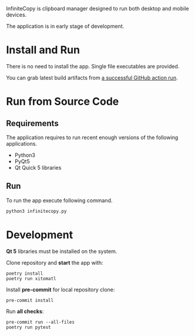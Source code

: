 InfiniteCopy is clipboard manager designed to run both desktop and mobile devices.

The application is in early stage of development.

# Install and Run

There is no need to install the app. Single file executables are provided.

You can grab latest build artifacts from [a successful GitHub action
run](https://github.com/hluk/infinitecopy/actions?query=is%3Asuccess).

# Run from Source Code

## Requirements

The application requires to run recent enough versions of the following applications.

- Python3
- PyQt5
- Qt Quick 5 libraries

## Run

To run the app execute following command.

```bash
python3 infinitecopy.py
```

# Development

**Qt 5** libraries must be installed on the system.

Clone repository and **start** the app with:

    poetry install
    poetry run xitomatl

Install **pre-commit** for local repository clone:

    pre-commit install

Run **all checks**:

    pre-commit run --all-files
    poetry run pytest
